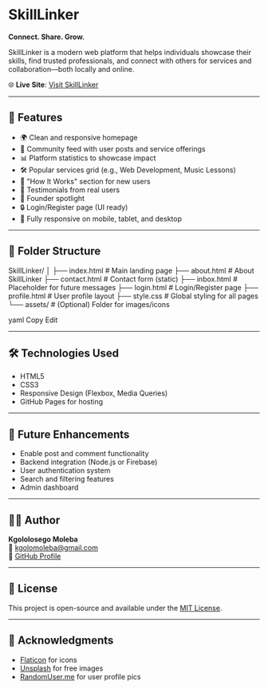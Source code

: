 # SkillLinker

**Connect. Share. Grow.**

SkillLinker is a modern web platform that helps individuals showcase their skills, find trusted professionals, and connect with others for services and collaboration—both locally and online.

🌐 **Live Site**: [Visit SkillLinker](https://kgolomoleba.github.io/SkillLinker/)

---

## 🚀 Features

- 🌍 Clean and responsive homepage
- 💬 Community feed with user posts and service offerings
- 📊 Platform statistics to showcase impact
- 🛠️ Popular services grid (e.g., Web Development, Music Lessons)
- 📌 "How It Works" section for new users
- 🌟 Testimonials from real users
- 👤 Founder spotlight
- 🔒 Login/Register page (UI ready)
- 📱 Fully responsive on mobile, tablet, and desktop

---

## 📁 Folder Structure

SkillLinker/
│
├── index.html # Main landing page
├── about.html # About SkillLinker
├── contact.html # Contact form (static)
├── inbox.html # Placeholder for future messages
├── login.html # Login/Register page
├── profile.html # User profile layout
├── style.css # Global styling for all pages
└── assets/ # (Optional) Folder for images/icons

yaml
Copy
Edit

---

## 🛠️ Technologies Used

- HTML5
- CSS3
- Responsive Design (Flexbox, Media Queries)
- GitHub Pages for hosting

---

## 📌 Future Enhancements

- Enable post and comment functionality
- Backend integration (Node.js or Firebase)
- User authentication system
- Search and filtering features
- Admin dashboard

---

## 👨‍💻 Author

**Kgololosego Moleba**  
📧 kgolomoleba@gmail.com  
🔗 [GitHub Profile](https://github.com/kgolomoleba)  

---

## 📄 License

This project is open-source and available under the [MIT License](LICENSE).

---

## 🙌 Acknowledgments

- [Flaticon](https://www.flaticon.com/) for icons
- [Unsplash](https://unsplash.com/) for free images
- [RandomUser.me](https://randomuser.me/) for user profile pics

